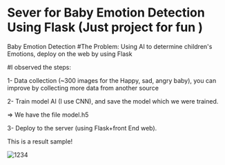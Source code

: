 # Sever for Baby Emotion Detection Using Flask (Just project for fun ) 
Baby Emotion Detection
#The Problem: Using AI to determine children's Emotions, deploy on the web by using Flask 



#I observed the steps:

1- Data collection (~300 images for the Happy, sad, angry baby), you can improve by collecting more data from another source

2- Train model AI (I use CNN), and save the model which we were trained. 

=> We have the file model.h5

3- Deploy to the server (using Flask+front End web). 

This is a result sample! 

![1234](https://user-images.githubusercontent.com/17311640/184071580-7a15f258-a1b6-4cab-9972-c209fbc764a3.jpg)
